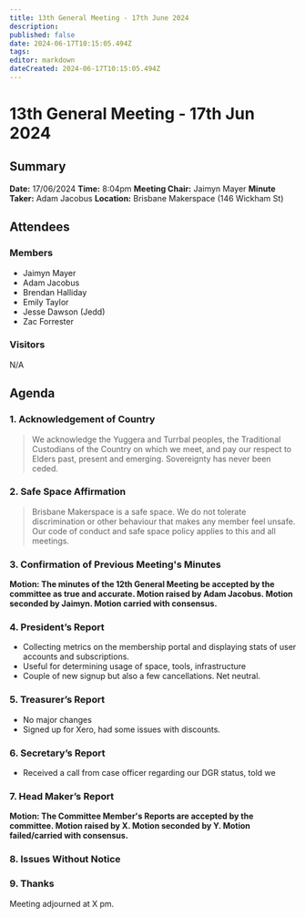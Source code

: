 ```yaml
---
title: 13th General Meeting - 17th June 2024
description: 
published: false
date: 2024-06-17T10:15:05.494Z
tags: 
editor: markdown
dateCreated: 2024-06-17T10:15:05.494Z
---
```


# 13th General Meeting - 17th Jun 2024
## Summary
**Date:** 17/06/2024 
**Time:** 8:04pm
**Meeting Chair:** Jaimyn Mayer
**Minute Taker:** Adam Jacobus
**Location:** Brisbane Makerspace (146 Wickham St)

## Attendees
### Members

- Jaimyn Mayer
- Adam Jacobus
- Brendan Halliday
- Emily Taylor
- Jesse Dawson (Jedd)
- Zac Forrester

### Visitors

N/A

## Agenda

### 1. Acknowledgement of Country

> We acknowledge the Yuggera and Turrbal peoples, the Traditional Custodians of the Country on which we meet, and pay our respect to Elders past, present and emerging. Sovereignty has never been ceded.

### 2. Safe Space Affirmation
> Brisbane Makerspace is a safe space. We do not tolerate discrimination or other behaviour that makes any member feel unsafe. Our code of conduct and safe space policy applies to this and all meetings.

### 3. Confirmation of Previous Meeting's Minutes

**Motion: The minutes of the 12th General Meeting be accepted by the committee as true and accurate. Motion raised by Adam Jacobus. Motion seconded by Jaimyn. Motion carried with consensus.**

### 4. President’s Report

- Collecting metrics on the membership portal and displaying stats of user accounts and subscriptions.
- Useful for determining usage of space, tools, infrastructure
- Couple of new signup but also a few cancellations. Net neutral.

### 5. Treasurer’s Report

- No major changes
- Signed up for Xero, had some issues with discounts.

### 6. Secretary’s Report

- Received a call from case officer regarding our DGR status, told we 

### 7. Head Maker’s Report

**Motion: The Committee Member's Reports are accepted by the committee. Motion raised by X. Motion seconded by Y. Motion failed/carried with consensus.**

### 8. Issues Without Notice

### 9. Thanks

Meeting adjourned at X pm.